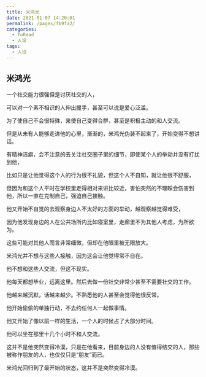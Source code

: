 ```yaml
---
title: 米鸿光
date: 2021-01-07 14:20:01
permalink: /pages/fb9fa2/
categories:
  - ToRead
  - 人设
tags:
  - 人设
---
```






## 米鸿光

一个社交能力很强但是讨厌社交的人，

可以对一个素不相识的人伸出援手，甚至可以说是爱心泛滥。

为了使自己不会很特殊，来使自己变得合群，甚至是积极主动的和人交流。

但是从未有人能够走进他的心里，渐渐的，米鸿光伪装不起来了，开始变得不想讲话。

有精神洁癖，会不注意的去关注社交圈子里的细节，即使某个人的举动并没有打扰到他，



比如只是让他觉得这个人的行为很不礼貌，但这个人不自知，就让他很不舒服，

但因为和这个人平时在学校里走得相对来讲比较近，害怕突然的不理睬会伤害到他，所以一直在克制自己，强迫自己接触。

他又开始不自觉的去观察身边人不太好的方面的举动，越观察越觉得难受，

因为他发现身边的人在公共场所内比如寝室里，走廊里不为其他人考虑，为所欲为。

这些可能对其他人而言非常细微，但却在他眼里被无限放大。



米鸿光并不想与这些人接触，因为这会让他觉得常不自在。

他不想和这些人交流，但这不现实。

他每天都想毕业，远离这里。然后去做一份社交非常少甚至不需要社交的工作。

他越来越沉默，话越来越少。不熟悉他的人甚至会觉得他很反常。

他开始偷偷的单独行动，不去约任何人一起做事情。

他又开始了像以前一样的生活，一个人的时候占了大部分时间。

他可以坐在那里十几个小时不和人交流。

这并不是他突然变得冷漠，只是在他看来，目前身边的人没有值得结交的人，那些被称作朋友的人，也仅仅只是“朋友”而已。

米鸿光回归到了最开始的状态，这并不是突然变得冷漠。









